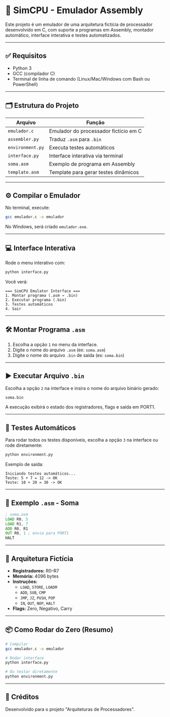 # 🧠 SimCPU - Emulador Assembly

Este projeto é um emulador de uma arquitetura fictícia de processador desenvolvido em C, com suporte a programas em Assembly, montador automático, interface interativa e testes automatizados.

---

## ✅ Requisitos

- Python 3
- GCC (compilador C)
- Terminal de linha de comando (Linux/Mac/Windows com Bash ou PowerShell)

---

## 🗂️ Estrutura do Projeto

| Arquivo          | Função                                           |
|------------------|--------------------------------------------------|
| `emulador.c`     | Emulador do processador fictício em C           |
| `assembler.py`   | Traduz `.asm` para `.bin`                        |
| `environment.py` | Executa testes automáticos                       |
| `interface.py`   | Interface interativa via terminal                |
| `soma.asm`       | Exemplo de programa em Assembly                  |
| `template.asm`   | Template para gerar testes dinâmicos             |

---

## ⚙️ Compilar o Emulador

No terminal, execute:

```bash
gcc emulador.c -o emulador
```

No Windows, será criado `emulador.exe`.

---

## 💻 Interface Interativa

Rode o menu interativo com:

```bash
python interface.py
```

Você verá:

```
=== SimCPU Emulator Interface ===
1. Montar programa (.asm → .bin)
2. Executar programa (.bin)
3. Testes automáticos
4. Sair
```

---

## 🛠️ Montar Programa `.asm`

1. Escolha a opção `1` no menu da interface.
2. Digite o nome do arquivo `.asm` (ex: `soma.asm`)
3. Digite o nome do arquivo `.bin` de saída (ex: `soma.bin`)

---

## ▶️ Executar Arquivo `.bin`

Escolha a opção `2` na interface e insira o nome do arquivo binário gerado:

```bash
soma.bin
```

A execução exibirá o estado dos registradores, flags e saída em PORT1.

---

## 🧪 Testes Automáticos

Para rodar todos os testes disponíveis, escolha a opção `3` na interface ou rode diretamente:

```bash
python environment.py
```

Exemplo de saída:

```
Iniciando testes automáticos...
Teste: 5 + 7 = 12 -> OK
Teste: 10 + 20 = 30 -> OK
```

---

## 💾 Exemplo `.asm` - Soma

```asm
; soma.asm
LOAD R0, 5
LOAD R1, 7
ADD R0, R1
OUT R0, 1 ; envia para PORT1
HALT
```

---

## 🧠 Arquitetura Fictícia

- **Registradores:** R0–R7
- **Memória:** 4096 bytes
- **Instruções:**
  - `LOAD`, `STORE`, `LOADM`
  - `ADD`, `SUB`, `CMP`
  - `JMP`, `JZ`, `PUSH`, `POP`
  - `IN`, `OUT`, `NOP`, `HALT`
- **Flags:** Zero, Negativo, Carry

---

## 📦 Como Rodar do Zero (Resumo)

```bash
# Compilar
gcc emulador.c -o emulador

# Rodar interface
python interface.py

# Ou testar diretamente
python environment.py
```

---

## 🚀 Créditos

Desenvolvido para o projeto "Arquiteturas de Processadores". 
